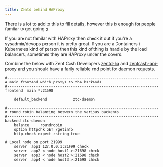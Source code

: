 ```yaml
---
title: Zentd behind HAProxy
---
```


There is a lot to add to this to fill details, however this is enough for people familar to get going ;)

If you are not familar with HAProxy then check it out if you're a sysadmin/devops person it is pretty great. If you are a Containers / Kubernetes kind of person then this kind of thing is handle by the load balancers, sometimes they are HAProxy under the covers.

Combine the below with Zent Cash Developers [zentd-ha](https://github.com/ZentCashFoundation/zentd-ha) and [zentcash-api-proxy](https://github.com/ZentCashFoundation/zentcash-api-proxy) and you should have a farily reliable end point for daemon requests.

```
#---------------------------------------------------------------------
# main frontend which proxys to the backends
#---------------------------------------------------------------------
frontend  main *:21698

    default_backend            ztc-daemon 

#---------------------------------------------------------------------
# round robin balancing between the various backends
#---------------------------------------------------------------------
backend ztc-daemon 
    balance     roundrobin
    option httpchk GET /getinfo
    http-check expect rstring true

# Local node on port 21999
    server  app1 127.0.0.1:21999 check
    server  app2 < node host1 >:21698 check
    server  app3 < node host2 >:21698 check
    server  app4 < node host3 >:21698 check
```

